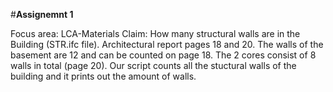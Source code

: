 #**Assignemnt 1**

Focus area: 
LCA-Materials 
Claim: 
How many structural walls are in the Building (STR.ifc file). Architectural report pages 18 and 20. The walls of the basement are 12 and can be counted on page 18. The 2 cores consist of 8 walls in total (page 20). Our script counts all the stuctural walls of the building and it prints out the amount of walls.
